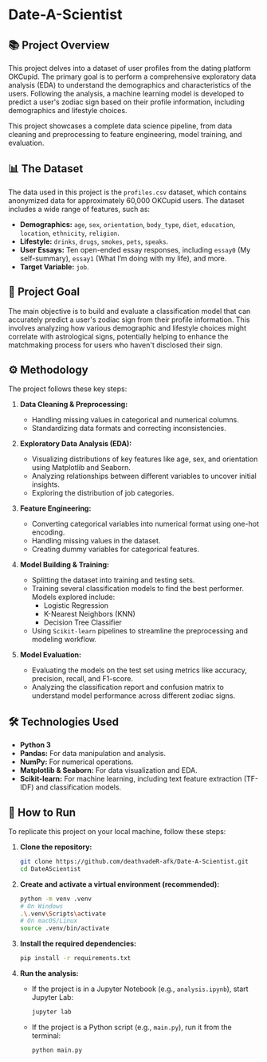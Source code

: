 # Date-A-Scientist

## 📚 Project Overview

This project delves into a dataset of user profiles from the dating platform OKCupid. The primary goal is to perform a comprehensive exploratory data analysis (EDA) to understand the demographics and characteristics of the users. Following the analysis, a machine learning model is developed to predict a user's zodiac sign based on their profile information, including demographics and lifestyle choices.

This project showcases a complete data science pipeline, from data cleaning and preprocessing to feature engineering, model training, and evaluation.

## 📊 The Dataset

The data used in this project is the `profiles.csv` dataset, which contains anonymized data for approximately 60,000 OKCupid users. The dataset includes a wide range of features, such as:

*   **Demographics:** `age`, `sex`, `orientation`, `body_type`, `diet`, `education`, `location`, `ethnicity`, `religion`.
*   **Lifestyle:** `drinks`, `drugs`, `smokes`, `pets`, `speaks`.
*   **User Essays:** Ten open-ended essay responses, including `essay0` (My self-summary), `essay1` (What I’m doing with my life), and more.
*   **Target Variable:** `job`.

## 🎯 Project Goal

The main objective is to build and evaluate a classification model that can accurately predict a user's zodiac sign from their profile information. This involves analyzing how various demographic and lifestyle choices might correlate with astrological signs, potentially helping to enhance the matchmaking process for users who haven't disclosed their sign.

## ⚙️ Methodology

The project follows these key steps:

1.  **Data Cleaning & Preprocessing:**
    *   Handling missing values in categorical and numerical columns.
    *   Standardizing data formats and correcting inconsistencies.

2.  **Exploratory Data Analysis (EDA):**
    *   Visualizing distributions of key features like age, sex, and orientation using Matplotlib and Seaborn.
    *   Analyzing relationships between different variables to uncover initial insights.
    *   Exploring the distribution of job categories.

3.  **Feature Engineering:**
    *   Converting categorical variables into numerical format using one-hot encoding.
    *   Handling missing values in the dataset.
    *   Creating dummy variables for categorical features.

4.  **Model Building & Training:**
    *   Splitting the dataset into training and testing sets.
    *   Training several classification models to find the best performer. Models explored include:
        *   Logistic Regression
        *   K-Nearest Neighbors (KNN)
        *   Decision Tree Classifier
    *   Using `Scikit-learn` pipelines to streamline the preprocessing and modeling workflow.

5.  **Model Evaluation:**
    *   Evaluating the models on the test set using metrics like accuracy, precision, recall, and F1-score.
    *   Analyzing the classification report and confusion matrix to understand model performance across different zodiac signs.

## 🛠️ Technologies Used

*   **Python 3**
*   **Pandas:** For data manipulation and analysis.
*   **NumPy:** For numerical operations.
*   **Matplotlib & Seaborn:** For data visualization and EDA.
*   **Scikit-learn:** For machine learning, including text feature extraction (TF-IDF) and classification models.

## 🚀 How to Run

To replicate this project on your local machine, follow these steps:

1.  **Clone the repository:**
    ```bash
    git clone https://github.com/deathvadeR-afk/Date-A-Scientist.git
    cd DateAScientist
    ```

2.  **Create and activate a virtual environment (recommended):**
    ```bash
    python -m venv .venv
    # On Windows
    .\.venv\Scripts\activate
    # On macOS/Linux
    source .venv/bin/activate
    ```

3.  **Install the required dependencies:**
    ```bash
    pip install -r requirements.txt
    ```

4.  **Run the analysis:**
    *   If the project is in a Jupyter Notebook (e.g., `analysis.ipynb`), start Jupyter Lab:
        ```bash
        jupyter lab
        ```
    *   If the project is a Python script (e.g., `main.py`), run it from the terminal:
        ```bash
        python main.py
        ```
